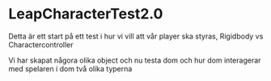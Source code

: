 # LeapCharacterTest2.0

Detta är ett start på ett test i hur vi vill att vår player ska styras, Rigidbody vs Charactercontroller

Vi har skapat någora olika object och nu testa dom och hur dom interagerar med spelaren i dom två olika typerna
